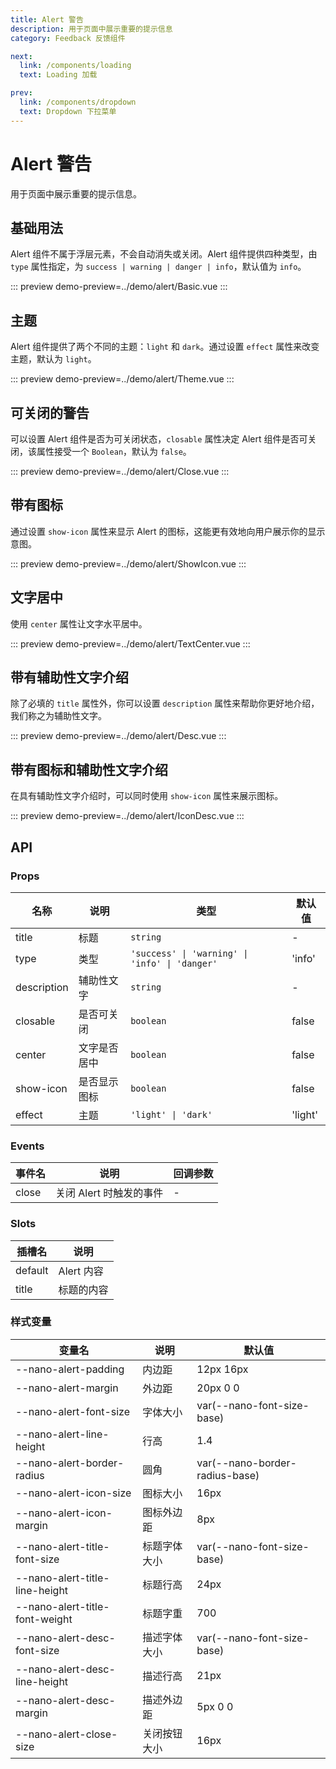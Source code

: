 ```yaml
---
title: Alert 警告
description: 用于页面中展示重要的提示信息
category: Feedback 反馈组件

next:
  link: /components/loading
  text: Loading 加载

prev:
  link: /components/dropdown
  text: Dropdown 下拉菜单
---
```


# Alert 警告

用于页面中展示重要的提示信息。

## 基础用法

Alert 组件不属于浮层元素，不会自动消失或关闭。Alert 组件提供四种类型，由 `type` 属性指定，为 `success | warning | danger | info`，默认值为 `info`。

::: preview
demo-preview=../demo/alert/Basic.vue
:::

## 主题

Alert 组件提供了两个不同的主题：`light` 和 `dark`。通过设置 `effect` 属性来改变主题，默认为 `light`。

::: preview
demo-preview=../demo/alert/Theme.vue
:::

## 可关闭的警告

可以设置 Alert 组件是否为可关闭状态，`closable` 属性决定 Alert 组件是否可关闭，该属性接受一个 `Boolean`，默认为 `false`。

::: preview
demo-preview=../demo/alert/Close.vue
:::

## 带有图标

通过设置 `show-icon` 属性来显示 Alert 的图标，这能更有效地向用户展示你的显示意图。

::: preview
demo-preview=../demo/alert/ShowIcon.vue
:::

## 文字居中

使用 `center` 属性让文字水平居中。

::: preview
demo-preview=../demo/alert/TextCenter.vue
:::

## 带有辅助性文字介绍

除了必填的 `title` 属性外，你可以设置 `description` 属性来帮助你更好地介绍，我们称之为辅助性文字。

::: preview
demo-preview=../demo/alert/Desc.vue
:::

## 带有图标和辅助性文字介绍

在具有辅助性文字介绍时，可以同时使用 `show-icon` 属性来展示图标。

::: preview
demo-preview=../demo/alert/IconDesc.vue
:::

## API

### Props

| 名称        | 说明         | 类型                                           | 默认值  |
| ----------- | ------------ | ---------------------------------------------- | ------- |
| title       | 标题         | `string`                                       | -       |
| type        | 类型         | `'success' \| 'warning' \| 'info' \| 'danger'` | 'info'  |
| description | 辅助性文字   | `string`                                       | -       |
| closable    | 是否可关闭   | `boolean`                                      | false   |
| center      | 文字是否居中 | `boolean`                                      | false   |
| show-icon   | 是否显示图标 | `boolean`                                      | false   |
| effect      | 主题         | `'light' \| 'dark'`                            | 'light' |

### Events

| 事件名 | 说明                    | 回调参数 |
| ------ | ----------------------- | -------- |
| close  | 关闭 Alert 时触发的事件 | -        |

### Slots

| 插槽名  | 说明       |
| ------- | ---------- |
| default | Alert 内容 |
| title   | 标题的内容 |

### 样式变量

| 变量名                         | 说明         | 默认值                         |
| ------------------------------ | ------------ | ------------------------------ |
| --nano-alert-padding           | 内边距       | 12px 16px                      |
| --nano-alert-margin            | 外边距       | 20px 0 0                       |
| --nano-alert-font-size         | 字体大小     | var(--nano-font-size-base)     |
| --nano-alert-line-height       | 行高         | 1.4                            |
| --nano-alert-border-radius     | 圆角         | var(--nano-border-radius-base) |
| --nano-alert-icon-size         | 图标大小     | 16px                           |
| --nano-alert-icon-margin       | 图标外边距   | 8px                            |
| --nano-alert-title-font-size   | 标题字体大小 | var(--nano-font-size-base)     |
| --nano-alert-title-line-height | 标题行高     | 24px                           |
| --nano-alert-title-font-weight | 标题字重     | 700                            |
| --nano-alert-desc-font-size    | 描述字体大小 | var(--nano-font-size-base)     |
| --nano-alert-desc-line-height  | 描述行高     | 21px                           |
| --nano-alert-desc-margin       | 描述外边距   | 5px 0 0                        |
| --nano-alert-close-size        | 关闭按钮大小 | 16px                           |
